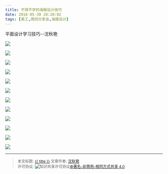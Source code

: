 ```yaml
---
title: 不得不学的海报设计技巧
date: 2016-05-30 20:20:02
tags: [美工,周四分享会,海报设计]
---
```


平面设计学习技巧--沈秋艳

<!--more-->

![](http://ww1.sinaimg.cn/mw690/006rmJyDgw1f4doeyqa5pj30qo0k03zd.jpg)

![](http://ww3.sinaimg.cn/mw690/006rmJyDgw1f4doez7sjmj30qo0k0q6q.jpg)

![](http://ww3.sinaimg.cn/mw690/006rmJyDgw1f4doeznmr3j30qo0k0dhg.jpg)

![](http://ww1.sinaimg.cn/mw690/006rmJyDgw1f4dof06ojbj30qo0k0q49.jpg)

![](http://ww4.sinaimg.cn/mw690/006rmJyDgw1f4dof0td3gj30qo0k0taf.jpg)

![](http://ww4.sinaimg.cn/mw690/006rmJyDgw1f4dof1bns4j30qo0k0ju3.jpg)

![](http://ww4.sinaimg.cn/mw690/006rmJyDgw1f4dof218vyj30qo0k0abs.jpg)

![](http://ww1.sinaimg.cn/mw690/006rmJyDgw1f4dof3e2fmj30qo0k0my6.jpg)

![](http://ww3.sinaimg.cn/mw690/006rmJyDgw1f4dof3tlvij30qo0k0whs.jpg)

![](http://ww2.sinaimg.cn/mw690/006rmJyDgw1f4dof4gn7yj30qo0k0wh4.jpg)

![](http://ww1.sinaimg.cn/mw690/006rmJyDgw1f4dof4xyhwj30qo0k0768.jpg)

![](http://ww1.sinaimg.cn/mw690/006rmJyDgw1f4dof5buapj30qo0k0gm7.jpg)



----------------

><span style="font-size:12px">本文标题: <a href="{{ permalink }}">{{ title }}</a>
>文章作者: <a href="http://itxiehui.github.io/">沈秋艳</a>  
>许可协议: <img alt="知识共享许可协议" style="border-width:0" src="https://i.creativecommons.org/l/by-nc-sa/4.0/80x15.png" /><a rel="license" href="http://creativecommons.org/licenses/by-nc-sa/4.0/">©署名-非商用-相同方式共享 4.0</a></span>